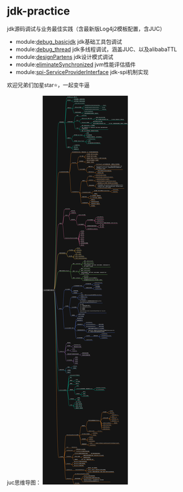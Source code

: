 # jdk-practice

jdk源码调试与业务最佳实践（含最新版Log4j2模板配置，含JUC）

- module:[debug_basicjdk](debug_basicjdk) jdk基础工具包调试
- module:[debug_thread](debug_thread) jdk多线程调试，涵盖JUC、以及alibabaTTL
- module:[designPartens](designPartens) jdk设计模式调试
- module:[eliminateSynchronized](eliminateSynchronized) jvm性能评估插件
- module:[spi-ServiceProviderInterface](spi-ServiceProviderInterface) jdk-spi机制实现

欢迎兄弟们加星star⭐，一起变牛逼

juc思维导图：
![juc.jpg](./pic/juc.jpg)
